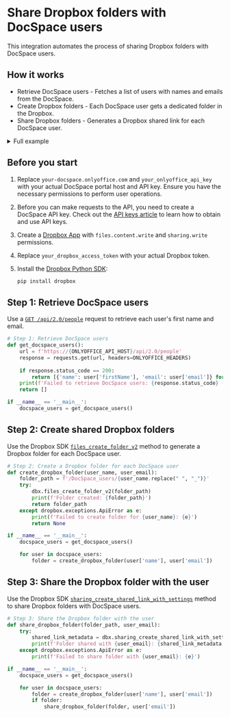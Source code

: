 # Share Dropbox folders with DocSpace users

This integration automates the process of sharing Dropbox folders with DocSpace users.

## How it works

- Retrieve DocSpace users - Fetches a list of users with names and emails from the DocSpace.
- Create Dropbox folders - Each DocSpace user gets a dedicated folder in the Dropbox.
- Share Dropbox folders - Generates a Dropbox shared link for each DocSpace user.

<details>
  <summary>Full example</summary>

```py
import dropbox, requests

# Dropbox API credentials
DROPBOX_ACCESS_TOKEN = 'your_dropbox_access_token'
dbx = dropbox.Dropbox(DROPBOX_ACCESS_TOKEN)

# ONLYOFFICE API credentials
ONLYOFFICE_API_HOST = 'yourportal.onlyoffice.com'
ONLYOFFICE_API_KEY = 'your_onlyoffice_api_key'

# Headers for ONLYOFFICE authentication
ONLYOFFICE_HEADERS = {
    'Accept': 'application/json',
    'Authorization': f'Bearer {ONLYOFFICE_API_KEY}',
    'Content-Type': 'application/json'
}

# Step 1: Retrieve DocSpace users
def get_docspace_users():
    url = f'https://{ONLYOFFICE_API_HOST}/api/2.0/people'
    response = requests.get(url, headers=ONLYOFFICE_HEADERS)
    
    if response.status_code == 200:
        return [{'name': user['firstName'], 'email': user['email']} for user in response.json()['response']]
    print(f'Failed to retrieve DocSpace users: {response.status_code} - {response.text}')
    return []

# Step 2: Create a Dropbox folder for each DocSpace user
def create_dropbox_folder(user_name, user_email):
    folder_path = f'/DocSpace_users/{user_name.replace(" ", "_")}'
    try:
        dbx.files_create_folder_v2(folder_path)
        print(f'Folder created: {folder_path}')
        return folder_path
    except dropbox.exceptions.ApiError as e:
        print(f'Failed to create folder for {user_name}: {e}')
        return None

# Step 3: Share the Dropbox folder with the user
def share_dropbox_folder(folder_path, user_email):
    try:
        shared_link_metadata = dbx.sharing_create_shared_link_with_settings(folder_path)
        print(f'Folder shared with {user_email}: {shared_link_metadata.url}')
    except dropbox.exceptions.ApiError as e:
        print(f'Failed to share folder with {user_email}: {e}')

if __name__ == '__main__':
    docspace_users = get_docspace_users()

    for user in docspace_users:
        folder = create_dropbox_folder(user['name'], user['email'])
        if folder:
            share_dropbox_folder(folder, user['email'])
```

</details>

## Before you start

1. Replace `your-docspace.onlyoffice.com` and `your_onlyoffice_api_key` with your actual DocSpace portal host and API key. Ensure you have the necessary permissions to perform user operations.
2. Before you can make requests to the API, you need to create a DocSpace API key. Check out the [API keys article](/docspace/api-backend/get-started/authentication/api-keys/) to learn how to obtain and use API keys.
3. Create a [Dropbox App](https://www.dropbox.com/developers) with `files.content.write` and `sharing.write` permissions.
4. Replace `your_dropbox_access_token` with your actual Dropbox token.
5. Install the [Dropbox Python SDK](https://www.dropbox.com/developers/documentation/python#install):

    ```bash
    pip install dropbox
    ```

## Step 1: Retrieve DocSpace users

Use a [`GET /api/2.0/people`](/docspace/api-backend/usage-api/get-all-profiles) request to retrieve each user's first name and email.

```py
# Step 1: Retrieve DocSpace users
def get_docspace_users():
    url = f'https://{ONLYOFFICE_API_HOST}/api/2.0/people'
    response = requests.get(url, headers=ONLYOFFICE_HEADERS)
    
    if response.status_code == 200:
        return [{'name': user['firstName'], 'email': user['email']} for user in response.json()['response']]
    print(f'Failed to retrieve DocSpace users: {response.status_code} - {response.text}')
    return []

if __name__ == '__main__':
    docspace_users = get_docspace_users()
```

## Step 2: Create shared Dropbox folders

Use the Dropbox SDK [`files_create_folder_v2`](https://dropbox-sdk-python.readthedocs.io/en/latest/api/dropbox.html#dropbox.dropbox_client.Dropbox.files_create_folder_v2) method to generate a Dropbox folder for each DocSpace user.

``` py
# Step 2: Create a Dropbox folder for each DocSpace user
def create_dropbox_folder(user_name, user_email):
    folder_path = f'/DocSpace_users/{user_name.replace(" ", "_")}'
    try:
        dbx.files_create_folder_v2(folder_path)
        print(f'Folder created: {folder_path}')
        return folder_path
    except dropbox.exceptions.ApiError as e:
        print(f'Failed to create folder for {user_name}: {e}')
        return None

if __name__ == '__main__':
    docspace_users = get_docspace_users()

    for user in docspace_users:
        folder = create_dropbox_folder(user['name'], user['email'])
```

## Step 3: Share the Dropbox folder with the user

Use the Dropbox SDK [`sharing_create_shared_link_with_settings`](https://dropbox-sdk-python.readthedocs.io/en/latest/api/dropbox.html#dropbox.dropbox_client.Dropbox.sharing_create_shared_link_with_settings) method to share Dropbox folders with DocSpace users.

```py
# Step 3: Share the Dropbox folder with the user
def share_dropbox_folder(folder_path, user_email):
    try:
        shared_link_metadata = dbx.sharing_create_shared_link_with_settings(folder_path)
        print(f'Folder shared with {user_email}: {shared_link_metadata.url}')
    except dropbox.exceptions.ApiError as e:
        print(f'Failed to share folder with {user_email}: {e}')

if __name__ == '__main__':
    docspace_users = get_docspace_users()

    for user in docspace_users:
        folder = create_dropbox_folder(user['name'], user['email'])
        if folder:
            share_dropbox_folder(folder, user['email'])
```
